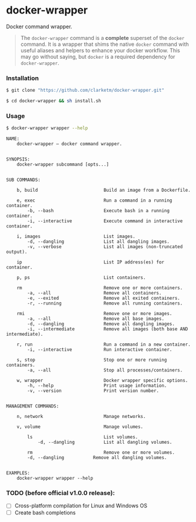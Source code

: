 # docker-wrapper
Docker command wrapper.

> The `docker-wrapper` command is a **complete** superset of the `docker` command. It is a wrapper that shims the native `docker` command with useful aliases and helpers to enhance your docker workflow. This may go without saying, but `docker` is a required dependency for `docker-wrapper`.

### Installation
```bash
$ git clone "https://github.com/clarketm/docker-wrapper.git"

$ cd docker-wrapper && sh install.sh
```

### Usage
```bash
$ docker-wrapper wrapper --help
```

```text
NAME:
	docker-wrapper – docker command wrapper.


SYNOPSIS:
	docker-wrapper subcommand [opts...]


SUB COMMANDS:

	b, build                    	 Build an image from a Dockerfile.

	e, exec                     	 Run a command in a running container.
	    -b, --bash              	 Execute bash in a running container.
	    -i, --interactive       	 Execute command in interactive container.

	i, images                   	 List images.
	    -d, --dangling          	 List all dangling images.
	    -v, --verbose           	 List all images (non-truncated output).

	ip                          	 List IP address(es) for container.

	p, ps                       	 List containers.

	rm                          	 Remove one or more containers.
	    -a, --all               	 Remove all containers.
	    -e, --exited            	 Remove all exited containers.
	    -r, --running           	 Remove all running containers.

	rmi                         	 Remove one or more images.
	    -a, --all               	 Remove all base images.
	    -d, --dangling          	 Remove all dangling images.
	    -i, --intermediate      	 Remove all images (both base AND intermediate).

	r, run                      	 Run a command in a new container.
	    -i, --interactive       	 Run interactive container.

	s, stop                     	 Stop one or more running containers.
	    -a, --all               	 Stop all processes/containers.

	w, wrapper                  	 Docker wrapper specific options.
	    -h, --help              	 Print usage information.
	    -v, --version           	 Print version number.


MANAGEMENT COMMANDS:

	n, network                  	 Manage networks.

	v, volume                   	 Manage volumes.

	    ls                      	 List volumes.
	        -d, --dangling        	 List all dangling volumes.

	    rm                      	 Remove one or more volumes.
		-d, --dangling        	 Remove all dangling volumes.


EXAMPLES:
	docker-wrapper wrapper --help

```

### TODO (before official v1.0.0 release):
- [ ] Cross-platform compilation for Linux and Windows OS
- [ ] Create bash completions
